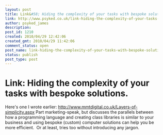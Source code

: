 ```yaml
---
layout: post
title: Link&#58; Hiding the complexity of your tasks with bespoke solutions.
link: http://www.psyked.co.uk/link-hiding-the-complexity-of-your-tasks-with-bespoke-solutions/
author: psyked_james
description: 
post_id: 1210
created: 2010/04/29 12:42:06
created_gmt: 2010/04/29 11:42:06
comment_status: open
post_name: link-hiding-the-complexity-of-your-tasks-with-bespoke-solutions
status: publish
post_type: post
---
```


# Link: Hiding the complexity of your tasks with bespoke solutions.

Here's one I wrote earlier: <http://www.mmtdigital.co.uk/Layers-of-simplicity.aspx> Part marketing-speak, but discusses the parallels between how a programming language and creating class libraries is similar to your business and using bespoke (custom) computer solutions can help you be more efficient.  Or at least, tries too without introducing any jargon.